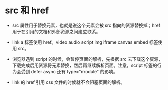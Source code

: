 # src 和 href

* src 属性用于替换元素，也就是说这个元素会被 src 指向的资源替换掉；href 用于在引用的文档和外部资源之间建立联系。

* link a 标签使用 href。video audio script img iframe canvas embed 标签使用 src。

* 浏览器遇到 script 的时候，会暂停页面的解析，先根据 src 去下载这个资源，下载完成后用资源将元素替换，然后再继续解析页面。注意，script 标签的行为会受到 defer async 还有 type="module" 的影响。

* link 的 href 引用 css 文件的时候就不会阻塞页面的解析。